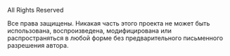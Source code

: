 All Rights Reserved

Все права защищены. Никакая часть этого проекта не может быть использована, воспроизведена, модифицирована или распространяться в любой форме без предварительного письменного разрешения автора.




